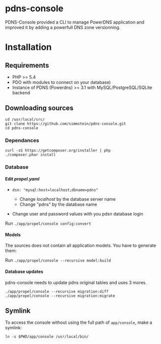 # pdns-console

PDNS-Console provided a CLI to manage PowerDNS application and improved it by adding a powerfull DNS zone versionning. 

# Installation

## Requirements

* PHP >= 5.4
* PDO with modules to connect on your database)
* Instance of PDNS (Powerdns) >= 3.1 with MySQL/PostgreSQL/SQLite backend

## Downloading sources

```shell
cd /usr/local/src/
git clone https://github.com/simmstein/pdns-console.git
cd pdns-console
```

### Dependances

```
curl -sS https://getcomposer.org/installer | php
./composer.phar install
```

### Database

#### Edit *propel.yaml*

* ```dsn: "mysql:host=localhost;dbname=pdns"```
  * Change *localhost* by the database server name
  * Change "pdns" by the database name

* Change user and password values with you pdsn database login

Run `./app/propel/console config:convert`

#### Models

The sources does not contain all application models. You have to generate them:

Run `./app/propel/console --recursive model:build`

#### Database updates

pdns-console needs to update pdns original tables and uses 3 mores.

```shell
./app/propel/console --recursive migration:diff
./app/propel/console --recursive migration:migrate
```

## Symlink

To access the console without using the full path of `app/console`, make a symlink:

```ln -s $PWD/app/console /usr/local/bin/```
